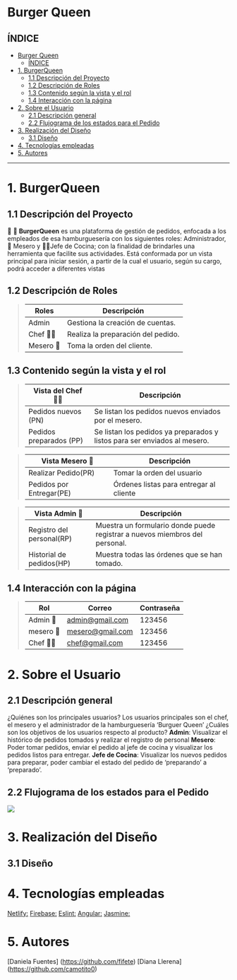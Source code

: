 # Burger Queen

## ÍNDICE
- [Burger Queen](#burger-queen)
  - [ÍNDICE](#índice)
- [1. BurgerQueen](#1-burgerqueen)
  - [1.1  Descripción del Proyecto](#11--descripción-del-proyecto)
  - [1.2 Descripción de Roles](#12-descripción-de-roles)
  - [1.3 Contenido según la vista y el rol](#13-contenido-según-la-vista-y-el-rol)
  - [1.4 Interacción con la página](#14-interacción-con-la-página)
- [2. Sobre el Usuario](#2-sobre-el-usuario)
  - [2.1 Descripción general](#21-descripción-general)
  - [2.2 Flujograma de los estados para el Pedido](#22-flujograma-de-los-estados-para-el-pedido)
- [3. Realización del Diseño](#3-realización-del-diseño)
  - [3.1 Diseño](#31-diseño)
- [4. Tecnologías empleadas](#4-tecnologías-empleadas)
- [5. Autores](#5-autores)

***

# 1. BurgerQueen
## 1.1  Descripción del Proyecto
🍔 🍟 **BurgerQueen**  es una plataforma de gestión de pedidos, enfocada a los empleados de esa hamburguesería con los siguientes roles: Administrador, 🤵 Mesero y 👩‍🍳Jefe de Cocina; con la finalidad de brindarles una herramienta que facilite sus actividades. Está conformada por un vista principal para iniciar sesión, a partir de la cual el usuario, según su cargo, podrá acceder a diferentes vistas
 
## 1.2 Descripción de Roles
> | Roles     | Descripción                       |
> |-----------|-----------------------------------|
> | Admin     | Gestiona la creación de cuentas.  |
> | Chef 👩‍🍳   | Realiza la preparación del pedido.|
> | Mesero 🤵 | Toma la orden del cliente.        |
 
## 1.3 Contenido según la vista y el rol
> | Vista del Chef  👩‍🍳      | Descripción                                                               |
> |-------------------------|---------------------------------------------------------------------------|
> | Pedidos nuevos (PN)     | Se listan los pedidos nuevos enviados por el mesero.                      |
> | Pedidos preparados (PP) | Se listan los pedidos ya preparados y listos para ser enviados al mesero. |
 
> | Vista Mesero 🤵  	      | Descripción                            |       
> |-------------------------|----------------------------------------|
> | Realizar Pedido(PR)     | Tomar la orden del usuario             |
> | Pedidos por Entregar(PE)| Órdenes listas para entregar al cliente|
 
> | Vista Admin 🤵  	       | Descripción                                                                |       
> |--------------------------|----------------------------------------------------------------------------|
> | Registro del personal(RP)| Muestra un formulario donde puede registrar a nuevos miembros del personal.|
> | Historial de pedidos(HP) | Muestra todas las órdenes que se han tomado.                               |
## 1.4 Interacción con la página
> | Rol      | Correo            | Contraseña |
> |----------|-------------------|------------|
> | Admin 🤵 | admin@gmail.com   | 123456     |
> | mesero 🤵| mesero@gmail.com  | 123456     |
> | Chef  👩‍🍳 | chef@gmail.com    | 123456     |
# 2. Sobre el Usuario
## 2.1 Descripción general
¿Quiénes son los principales usuarios?
Los usuarios principales son el chef, el mesero y el administrador de la hamburguesería ‘Burguer Queen’
¿Cuáles son los objetivos de los usuarios respecto al producto?
**Admin**: Visualizar el histórico de pedidos tomados y realizar el registro de personal
**Mesero**: Poder tomar pedidos, enviar el pedido al jefe de cocina y visualizar los pedidos listos para entregar.
**Jefe de Cocina**: Visualizar los nuevos pedidos para preparar, poder cambiar el estado del pedido de ‘preparando’ a ‘preparado’.
 
## 2.2 Flujograma de los estados para el Pedido
<div align = “center”>
<img src="../LIM018-burger-queen/burgerqueen/src/assets/images/burgerqueen-flowchart.png"/>
</div>

# 3. Realización del Diseño
## 3.1 Diseño
# 4. Tecnologías empleadas
[Netlify:](http://netlify.com)
[Firebase:](https://firebase.google.com)
[Eslint:](https://jestjs.io/docs)
[Angular:](https://angular.io/)
[Jasmine:](https://jasmine.github.io/)
# 5. Autores
[Daniela Fuentes] (https://github.com/fifete)
[Diana Llerena] (https://github.com/camotito0)

